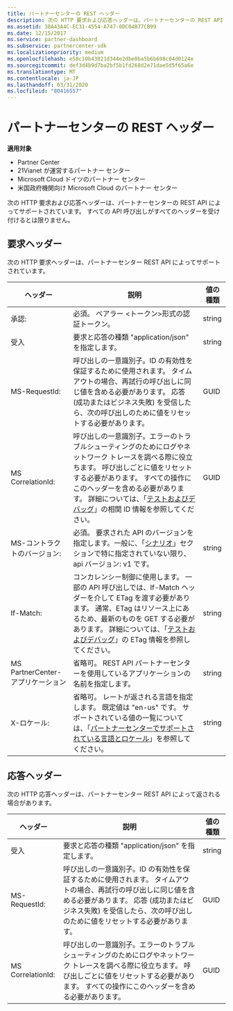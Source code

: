```yaml
---
title: パートナーセンターの REST ヘッダー
description: 次の HTTP 要求および応答ヘッダーは、パートナーセンターの REST API によってサポートされています。
ms.assetid: 38A43A4C-EC31-4554-A747-0DC04B77CB99
ms.date: 12/15/2017
ms.service: partner-dashboard
ms.subservice: partnercenter-sdk
ms.localizationpriority: medium
ms.openlocfilehash: e58c10b43021d344e2dbe0ba5b6b698c04d0124e
ms.sourcegitcommit: def3d4b9d7ba2bf5b1fd268d2e71dae5d5f65a6e
ms.translationtype: MT
ms.contentlocale: ja-JP
ms.lasthandoff: 03/31/2020
ms.locfileid: "80416557"
---
```

# <a name="partner-center-rest-headers"></a>パートナーセンターの REST ヘッダー


**適用対象**

- Partner Center
- 21Vianet が運営するパートナー センター
- Microsoft Cloud ドイツのパートナー センター
- 米国政府機関向け Microsoft Cloud のパートナー センター

次の HTTP 要求および応答ヘッダーは、パートナーセンターの REST API によってサポートされています。 すべての API 呼び出しがすべてのヘッダーを受け付けるとは限りません。

## <a name="span-idrequest_headersspan-idrequest_headersspan-idrequest_headersrequest-headers"></a><span id="Request_headers"/><span id="request_headers"/><span id="REQUEST_HEADERS"/>要求ヘッダー


次の HTTP 要求ヘッダーは、パートナーセンター REST API によってサポートされています。

| ヘッダー                       | 説明                                                                                                                                                                                                                                                                            | 値の種類 |
|------------------------------|----------------------------------------------------------------------------------------------------------------------------------------------------------------------------------------------------------------------------------------------------------------------------------------|------------|
| 承認:               | 必須。 ベアラー &lt;トークン&gt;形式の認証トークン。                                                                                                                                                                                                                    | string     |
| 受入                      | 要求と応答の種類 "application/json" を指定します。                                                                                                                                                                                                                           | string     |
| MS-RequestId:                | 呼び出しの一意識別子。ID の有効性を保証するために使用されます。 タイムアウトの場合、再試行の呼び出しに同じ値を含める必要があります。 応答 (成功またはビジネス失敗) を受信したら、次の呼び出しのために値をリセットする必要があります。                                            | GUID       |
| MS CorrelationId:            | 呼び出しの一意識別子。エラーのトラブルシューティングのためにログやネットワーク トレースを調べる際に役立ちます。 呼び出しごとに値をリセットする必要があります。 すべての操作にこのヘッダーを含める必要があります。 詳細については、「[テストおよびデバッグ](test-and-debug.md)」の相関 ID 情報を参照してください。 | GUID       |
| MS-コントラクトのバージョン:         | 必須。 要求された API のバージョンを指定します。一般に、「[シナリオ](scenarios.md)」セクションで特に指定されていない限り、api バージョン: v1 です。                                                                                                                                  | string     |
| If-Match:                    | コンカレンシー制御に使用します。 一部の API 呼び出しでは、If-Match ヘッダーを介して ETag を渡す必要があります。 通常、ETag はリソース上にあるため、最新のものを GET する必要があります。 詳細については、「[テストおよびデバッグ](test-and-debug.md)」の ETag 情報を参照してください。                | string     |
| MS PartnerCenter-アプリケーション | 省略可。 REST API パートナーセンターを使用しているアプリケーションの名前を指定します。                                                                                                                                                                                             | string     |
| X-ロケール:                    | 省略可。 レートが返される言語を指定します。 既定値は "en-us" です。 サポートされている値の一覧については、「[パートナーセンターでサポートされている言語とロケール](partner-center-supported-languages-and-locales.md)」を参照してください。                                                                                                                                                                                                  | string     |

 

## <a name="span-idresponse_headersspan-idresponse_headersspan-idresponse_headersresponse-headers"></a><span id="Response_headers"/><span id="response_headers"/><span id="RESPONSE_HEADERS"/>応答ヘッダー


次の HTTP 応答ヘッダーは、パートナーセンター REST API によって返される場合があります。

| ヘッダー            | 説明                                                                                                                                                                                                                                 | 値の種類 |
|-------------------|---------------------------------------------------------------------------------------------------------------------------------------------------------------------------------------------------------------------------------------------|------------|
| 受入           | 要求と応答の種類 "application/json" を指定します。                                                                                                                                                                                | string     |
| MS-RequestId:     | 呼び出しの一意識別子。ID の有効性を保証するために使用されます。 タイムアウトの場合、再試行の呼び出しに同じ値を含める必要があります。 応答 (成功またはビジネス失敗) を受信したら、次の呼び出しのために値をリセットする必要があります。 | GUID       |
| MS CorrelationId: | 呼び出しの一意識別子。エラーのトラブルシューティングのためにログやネットワーク トレースを調べる際に役立ちます。 呼び出しごとに値をリセットする必要があります。 すべての操作にこのヘッダーを含める必要があります。                                                       | GUID       |

 

 

 




